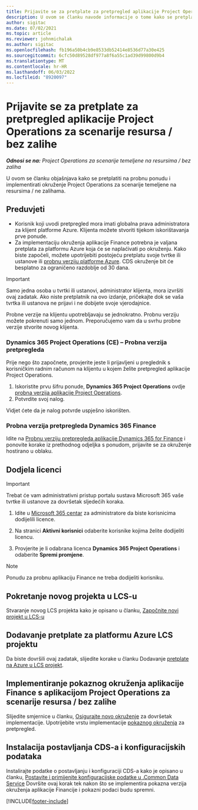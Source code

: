 ```yaml
---
title: Prijavite se za pretplate za pretpregled aplikacije Project Operations za scenarije resursa / bez zalihe
description: U ovom se članku navode informacije o tome kako se pretplatiti na projektne operacije i uvesti ih za scenarije koji se temelje na ponovnom pokretanju/nesuskladstvu.
author: sigitac
ms.date: 07/02/2021
ms.topic: article
ms.reviewer: johnmichalak
ms.author: sigitac
ms.openlocfilehash: fb196a50b4cb9e8533db52414e8536d77a30e425
ms.sourcegitcommit: 6cfc50d89528df977a8f6a55c1ad39d99800d9b4
ms.translationtype: MT
ms.contentlocale: hr-HR
ms.lasthandoff: 06/03/2022
ms.locfileid: "8920097"
---
```

# <a name="sign-up-for-project-operations-preview-subscriptions-for-resource-non-stocked-scenarios"></a>Prijavite se za pretplate za pretpregled aplikacije Project Operations za scenarije resursa / bez zalihe

_**Odnosi se na:** Project Operations za scenarije temeljene na resursima / bez zaliha_



U ovom se članku objašnjava kako se pretplatiti na probnu ponudu i implementirati okruženje Project Operations za scenarije temeljene na resursima / ne zalihama.

## <a name="prerequisites"></a>Preduvjeti
- Korisnik koji uvodi pretpregled mora imati globalna prava administratora za klijent platforme Azure. Klijenta možete stvoriti tijekom iskorištavanja prve ponude. 
- Za implementaciju okruženja aplikacije Finance potrebna je valjana pretplata za platformu Azure koja će se naplaćivati po okruženju. Kako biste započeli, možete upotrijebiti postojeću pretplatu svoje tvrtke ili ustanove ili [probnu verziju platforme Azure](https://azure.microsoft.com/free/). CDS okruženje bit će besplatno za ograničeno razdoblje od 30 dana.

> [!IMPORTANT]
> Samo jedna osoba u tvrtki ili ustanovi, administrator klijenta, mora izvršiti ovaj zadatak. Ako niste pretplatnik na ovo izdanje, pričekajte dok se vaša tvrtka ili ustanova ne prijavi i ne dobijete svoje vjerodajnice.
> 
> Probne verzije na klijentu upotrebljavaju se jednokratno. Probnu verziju možete pokrenuti samo jednom. Preporučujemo vam da u svrhu probne verzije stvorite novog klijenta.


### <a name="dynamics-365-project-operations-ce---preview-trial"></a>Dynamics 365 Project Operations (CE) – Probna verzija pretpregleda 

Prije nego što započnete, provjerite jeste li prijavljeni u preglednik s korisničkim radnim računom na klijentu u kojem želite pretpregled aplikacije Project Operations.

1. Iskoristite prvu šifru ponude, **Dynamics 365 Project Operations** ovdje [probna verzija aplikacije Project Operations](https://aka.ms/try-po).
2. Potvrdite svoj nalog.

  Vidjet ćete da je nalog potvrde uspješno iskorišten.

### <a name="dynamics-365-finance-preview-trial"></a>Probna verzija pretpregleda Dynamics 365 Finance

Idite na [Probnu verziju pretpregleda aplikacije Dynamics 365 for Finance](https://aka.ms/trypoche) i ponovite korake iz prethodnog odjeljka s ponudom, prijavite se za okruženje hostirano u oblaku.  

## <a name="assign-licenses"></a>Dodjela licenci

> [!IMPORTANT]
> Trebat će vam administrativni pristup portalu sustava Microsoft 365 vaše tvrtke ili ustanove za dovršetak sljedećih koraka.

1. Idite u [Microsoft 365 centar](https://portal.office.com/) za administratore da biste korisnicima dodijelili licence.

2. Na stranici **Aktivni korisnici** odaberite korisnike kojima želite dodijeliti licencu.

3. Provjerite je li odabrana licenca **Dynamics 365 Project Operations** i odaberite **Spremi promjene**.

> [!NOTE]
> Ponudu za probnu aplikaciju Finance ne treba dodijeliti korisniku.

## <a name="start-a-new-project-in-lcs"></a>Pokretanje novog projekta u LCS-u

Stvaranje novog LCS projekta kako je opisano u članku, [Započnite novi projekt u LCS-u](create-lcs-project.md)

## <a name="add-an-azure-subscription-to-an-lcs-project"></a>Dodavanje pretplate za platformu Azure LCS projektu

Da biste dovršili ovaj zadatak, slijedite korake u članku Dodavanje [pretplate na Azure u LCS projekt](resource-add-azure-subscription-lcs-project.md).

## <a name="deploy-finance-demo-environment-with-project-operations-for-resourcenon-stocked-scenarios"></a>Implementiranje pokaznog okruženja aplikacije Finance s aplikacijom Project Operations za scenarije resursa / bez zalihe

Slijedite smjernice u članku, [Osigurajte novo okruženje](resource-provision-new-environment.md) za dovršetak implementacije. Upotrijebite vrstu implementacije [pokaznog okruženja](/dynamics365/fin-ops-core/dev-itpro/deployment/deploy-demo-environment) za pretpregled. 

## <a name="install-cds-setup-and-configuration-data"></a>Instalacija postavljanja CDS-a i konfiguracijskih podataka

Instalirajte podatke o postavljanju i konfiguraciji CDS-a kako je opisano u članku, [Postavite i primijenite konfiguracijske podatke u .Common Data Service](resource-apply-pro-setup-config-data.md)
Dovršite ovaj korak tek nakon što se implementira pokazna verzija okruženja aplikacije Financije i pokazni podaci budu spremni.


[!INCLUDE[footer-include](../includes/footer-banner.md)]
